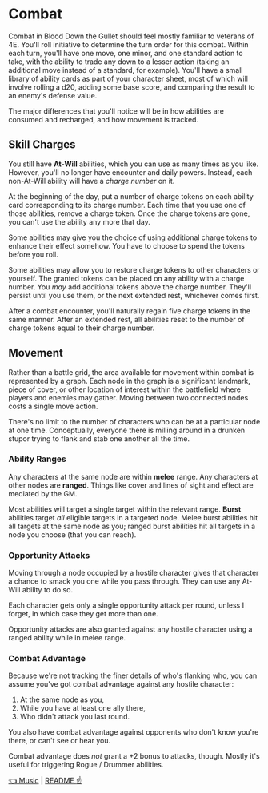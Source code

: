 # Combat

Combat in Blood Down the Gullet should feel mostly familiar to veterans of 4E. You'll roll initiative to determine the turn order for this combat. Within each turn, you'll have one move, one minor, and one standard action to take, with the ability to trade any down to a lesser action (taking an additional move instead of a standard, for example). You'll have a small library of ability cards as part of your character sheet, most of which will involve rolling a d20, adding some base score, and comparing the result to an enemy's defense value.

The major differences that you'll notice will be in how abilities are consumed and recharged, and how movement is tracked.

## Skill Charges

You still have **At-Will** abilities, which you can use as many times as you like. However, you'll no longer have encounter and daily powers. Instead, each non-At-Will ability will have a *charge number* on it.

At the beginning of the day, put a number of charge tokens on each ability card corresponding to its charge number. Each time that you use one of those abilities, remove a charge token. Once the charge tokens are gone, you can't use the ability any more that day.

Some abilities may give you the choice of using additional charge tokens to enhance their effect somehow. You have to choose to spend the tokens before you roll.

Some abilities may allow you to restore charge tokens to other characters or yourself. The granted tokens can be placed on any ability with a charge number. You *may* add additional tokens above the charge number. They'll persist until you use them, or the next extended rest, whichever comes first.

After a combat encounter, you'll naturally regain five charge tokens in the same manner. After an extended rest, all abilities reset to the number of charge tokens equal to their charge number.

## Movement

Rather than a battle grid, the area available for movement within combat is represented by a graph. Each node in the graph is a significant landmark, piece of cover, or other location of interest within the battlefield where players and enemies may gather. Moving between two connected nodes costs a single move action.

There's no limit to the number of characters who can be at a particular node at one time. Conceptually, everyone there is milling around in a drunken stupor trying to flank and stab one another all the time.

### Ability Ranges

Any characters at the same node are within **melee** range. Any characters at other nodes are **ranged**. Things like cover and lines of sight and effect are mediated by the GM.

Most abilities will target a single target within the relevant range. **Burst** abilities target *all* eligible targets in a targeted node. Melee burst abilities hit all targets at the same node as you; ranged burst abilities hit all targets in a node you choose (that you can reach).

### Opportunity Attacks

Moving through a node occupied by a hostile character gives that character a chance to smack you one while you pass through. They can use any At-Will ability to do so.

Each character gets only a single opportunity attack per round, unless I forget, in which case they get more than one.

Opportunity attacks are also granted against any hostile character using a ranged ability while in melee range.

### Combat Advantage

Because we're not tracking the finer details of who's flanking who, you can assume you've got combat advantage against any hostile character:

 1. At the same node as you,
 2. While you have at least one ally there,
 3. Who didn't attack you last round.

You also have combat advantage against opponents who don't know you're there, or can't see or hear you.

Combat advantage does *not* grant a +2 bonus to attacks, though. Mostly it's useful for triggering Rogue / Drummer abilities.

[:point_left: Music](./music.md) | [README :point_up:](./README.md)
